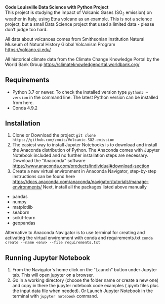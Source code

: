 **Code Louisville Data Science with Python Project**<br>
This project is studying the impact of Volcanic Gases (SO<sub>2</sub> emission) on weather in Italy, using Etna volcano as an example. This is not a science project, but a small Data Science project that used a limited data - please don’t judge too hard.

All data about volcanoes comes from Smithsonian Institution Natural Museum of Natural History Global Volcanism Program
https://volcano.si.edu/

All historical climate data from the Climate Change Knowledge Portal by the World Bank Group
https://climateknowledgeportal.worldbank.org/

## Requirements
- Python 3.7 or newer. To check the installed version type `python3 –version` in the command line. The latest Python version can be installed from here.
- Conda 4.9.2

## Installation
1. Clone or Download the project `git clone https://github.com/zmois/Volcanic-SO2-emission`
2. The easiest way to install Jupyter Notebooks is to download and install the Anaconda distribution of Python. The Anaconda comes with Jupyter Notebook included and no further installation steps are necessary. Download the "Anaconda" software https://www.anaconda.com/products/individual#download-section
3. Create a new virtual environment in Anaconda Navigator, step-by-step instructions can be found here https://docs.anaconda.com/anaconda/navigator/tutorials/manage-environments/
Next, install all the packages listed above manually
- pandas
- numpy
- matplotlib
- seaborn
- scikit-learn
- geopandas

Alternative to Anaconda Navigator is to use terminal for creating and activating the virtual environment with conda and requirements.txt
`conda create --name <env> --file requirements.txt`

## Running Jupyter Notebook
1. From the Navigator's home click on the "Launch" button under Jupyter tab. This will open jupyter on a browser.
2. Go in a working directory (choose the folder name or create a new one) and copy in there the jupyter notebook code examples (.ipynb files plus the input data file when needed). 
 Or
Launch Jupyter Notebook in the terminal with `jupyter notebook` command.

